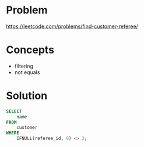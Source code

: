 # Problem
https://leetcode.com/problems/find-customer-referee/

# Concepts 
- filtering
- not equals

# Solution
```sql
SELECT 
    name 
FROM 
    customer 
WHERE 
    IFNULL(referee_id, 0) <> 2;
```
